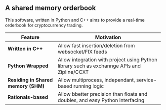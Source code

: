 ## A shared memory orderbook

This software, written in Python and C++ aims to provide a real-time orderbook for cryptocurrency trading.

| Feature | Motivation |
| ---- | --- |
| **Written in C++**| Allow fast insertion/deletion from websocket/FIX feeds |
| **Python Wrapped**| Allow integration with project using Python library such as exchannge APIs and Zipline/CCXT |
| **Residing in Shared memory (SHM)**| Allow multiprocess, independant, service-based running logic |
| **Rationals-based**| Allow bbetter precision than floats and doubles, and easy Python interfacing |

